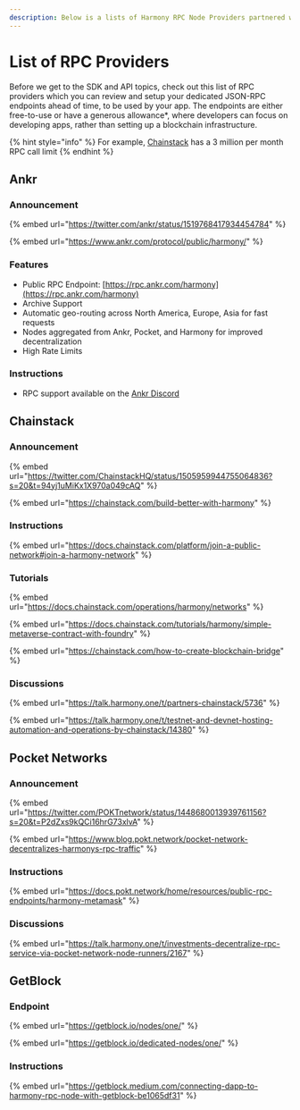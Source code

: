 ```yaml
---
description: Below is a lists of Harmony RPC Node Providers partnered with Harmony
---
```


# List of RPC Providers

Before we get to the SDK and API topics, check out this list of RPC providers which you can review and setup your dedicated JSON-RPC endpoints ahead of time, to be used by your app. The endpoints are either free-to-use or have a generous allowance\*, where developers can focus on developing apps, rather than setting up a blockchain infrastructure.

{% hint style="info" %}
For example, [Chainstack](list-of-rpc-providers.md#chainstack) has a 3 million per month RPC call limit
{% endhint %}

## Ankr

### Announcement

{% embed url="https://twitter.com/ankr/status/1519768417934454784" %}

{% embed url="https://www.ankr.com/protocol/public/harmony/" %}

### Features

* Public RPC Endpoint: [https://rpc.ankr.com/harmony](https://rpc.ankr.com/harmony)
* Archive Support
* Automatic geo-routing across North America, Europe, Asia for fast requests
* Nodes aggregated from Ankr, Pocket, and Harmony for improved decentralization
* High Rate Limits

### Instructions

* RPC support available on the [Ankr Discord](https://discord.gg/zm5bZ9wgFm)

## Chainstack

### Announcement

{% embed url="https://twitter.com/ChainstackHQ/status/1505959944755064836?s=20&t=94yj1uMiKx1X970a049cAQ" %}

{% embed url="https://chainstack.com/build-better-with-harmony" %}

### Instructions

{% embed url="https://docs.chainstack.com/platform/join-a-public-network#join-a-harmony-network" %}

### Tutorials

{% embed url="https://docs.chainstack.com/operations/harmony/networks" %}

{% embed url="https://docs.chainstack.com/tutorials/harmony/simple-metaverse-contract-with-foundry" %}

{% embed url="https://chainstack.com/how-to-create-blockchain-bridge" %}

### Discussions

{% embed url="https://talk.harmony.one/t/partners-chainstack/5736" %}

{% embed url="https://talk.harmony.one/t/testnet-and-devnet-hosting-automation-and-operations-by-chainstack/14380" %}

## Pocket Networks

### Announcement

{% embed url="https://twitter.com/POKTnetwork/status/1448680013939761156?s=20&t=P2dZxs9kQCi16hrG73xlvA" %}

{% embed url="https://www.blog.pokt.network/pocket-network-decentralizes-harmonys-rpc-traffic" %}

### Instructions

{% embed url="https://docs.pokt.network/home/resources/public-rpc-endpoints/harmony-metamask" %}

### Discussions

{% embed url="https://talk.harmony.one/t/investments-decentralize-rpc-service-via-pocket-network-node-runners/2167" %}

## GetBlock

### Endpoint

{% embed url="https://getblock.io/nodes/one/" %}

{% embed url="https://getblock.io/dedicated-nodes/one/" %}

### Instructions

{% embed url="https://getblock.medium.com/connecting-dapp-to-harmony-rpc-node-with-getblock-be1065df31" %}
